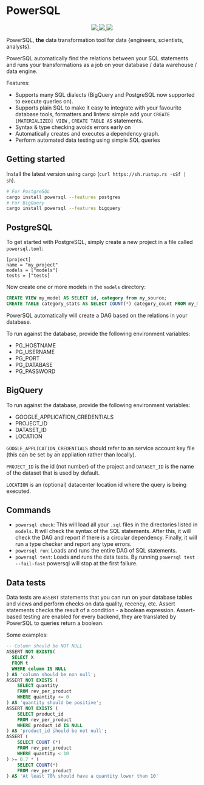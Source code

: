 # PowerSQL


<div align="center">
<a href="https://github.com/Dandandan/PowerSQL/actions?query=branch%3Amaster+workflow%3ATests">
<img src="https://github.com/Dandandan/PowerSQL/workflows/Tests/badge.svg?branch=master"/>
</a>
<a href="https://crates.io/crates/powersql">
<img src="https://img.shields.io/crates/v/powersql.svg" />
</a>
<a href="https://gitter.im/PowerSQL/community">
<img src="https://badges.gitter.im/PowerSQL/community.svg" />
</a>
</div>

PowerSQL, **the** data transformation tool for data {engineers, scientists, analysts}.

PowerSQL automatically find the relations between your SQL statements and runs your transformations as a job on your database / data warehouse / data engine.

Features:

* Supports many SQL dialects (BigQuery and PostgreSQL now supported to execute queries on).
* Supports plain SQL to make it easy to integrate with your favourite database tools, formatters and linters: simple add your `CREATE [MATERIALIZED] VIEW` , `CREATE TABLE AS` statements.
* Syntax & type checking avoids errors early on
* Automatically creates and executes a dependency graph.
* Perform automated data testing using simple SQL queries


## Getting started

Install the latest version using `cargo` (`curl https://sh.rustup.rs -sSf | sh`).

```bash
# For PostgreSQL
cargo install powersql --features postgres
# For BigQuery
cargo install powersql --features bigquery
```

## PostgreSQL

To get started with PostgreSQL, simply create a new project in a file called `powersql.toml`:

```
[project]
name = "my_project"
models = ["models"]
tests = ["tests]
```

Now create one or more models in the `models` directory:

```sql
CREATE VIEW my_model AS SELECT id, category from my_source;
CREATE TABLE category_stats AS SELECT COUNT(*) category_count FROM my_model GROUP BY category;
```

PowerSQL automatically will create a DAG based on the relations in your database.

To run against the database, provide the following environment variables:

- PG_HOSTNAME
- PG_USERNAME
- PG_PORT
- PG_DATABASE
- PG_PASSWORD

## BigQuery

To run against the database, provide the following environment variables:

- GOOGLE_APPLICATION_CREDENTIALS
- PROJECT_ID
- DATASET_ID
- LOCATION

`GOOGLE_APPLICATION_CREDENTIALS` should refer to an service account key file (this can be set by an appliation rather than locally).

`PROJECT_ID` is the id (not number) of the project and `DATASET_ID` is the name of the dataset that is used by default.

`LOCATION` is an (optional) datacenter location id where the query is being executed.

## Commands

- `powersql check`: This will load all your `.sql` files in the directories listed in `models`. It will check the syntax of the SQL statements. After this, it will check the DAG and report if there is a circular dependency. Finally, it will run a type checker and report any type errors.
- `powersql run`: Loads and runs the entire DAG of SQL statements.
- `powersql test`: Loads and runs the data tests. By running `powersql test --fail-fast` powersql will stop at the first failure.

## Data tests

Data tests are `ASSERT` statements that you can run on your database tables and views and perform checks on data quality, recency, etc. Assert statements checks the result of a condition - a boolean expression.
Assert-based testing are enabled for every backend, they are translated by PowerSQL to queries return a
boolean.

Some examples:
```sql
-- Column should be NOT NULL
ASSERT NOT EXISTS(
  SELECT X
  FROM t
  WHERE column IS NULL
) AS 'column should be non null';
ASSERT NOT EXISTS (
    SELECT quantity
    FROM rev_per_product
    WHERE quantity <= 0
) AS 'quantity should be positive';
ASSERT NOT EXISTS (
    SELECT product_id
    FROM rev_per_product
    WHERE product_id IS NULL
) AS 'product_id should be not null';
ASSERT (
    SELECT COUNT (*)
    FROM rev_per_product
    WHERE quantity < 10
) >= 0.7 * (    
    SELECT COUNT(*)
    FROM rev_per_product
) AS 'At least 70% should have a quantity lower than 10'
```
